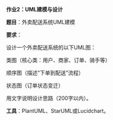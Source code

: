 **作业2：UML建模与设计**

**题目**：外卖配送系统UML建模 

**要求**：

设计一个外卖配送系统的以下UML图：

类图（核心类：用户、商家、订单、骑手等）

顺序图（描述“下单到配送”流程）

状态图（订单状态变迁）

用文字说明设计思路（200字以内）。 

**工具**：PlantUML、StarUML或Lucidchart。
